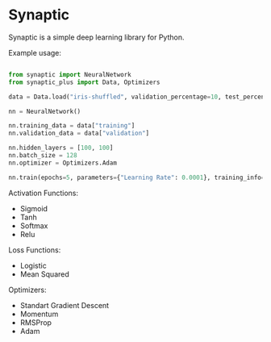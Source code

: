 # Synaptic
Synaptic is a simple deep learning library for Python.

Example usage:
```python

from synaptic import NeuralNetwork
from synaptic_plus import Data, Optimizers

data = Data.load("iris-shuffled", validation_percentage=10, test_percentage=10)

nn = NeuralNetwork()

nn.training_data = data["training"]
nn.validation_data = data["validation"]

nn.hidden_layers = [100, 100]
nn.batch_size = 128
nn.optimizer = Optimizers.Adam

nn.train(epochs=5, parameters={"Learning Rate": 0.0001}, training_info=["Epoch", "Time", "Validation Accuracy"])

```
Activation Functions:
* Sigmoid
* Tanh
* Softmax
* Relu

Loss Functions:
* Logistic
* Mean Squared

Optimizers:
* Standart Gradient Descent
* Momentum
* RMSProp
* Adam
